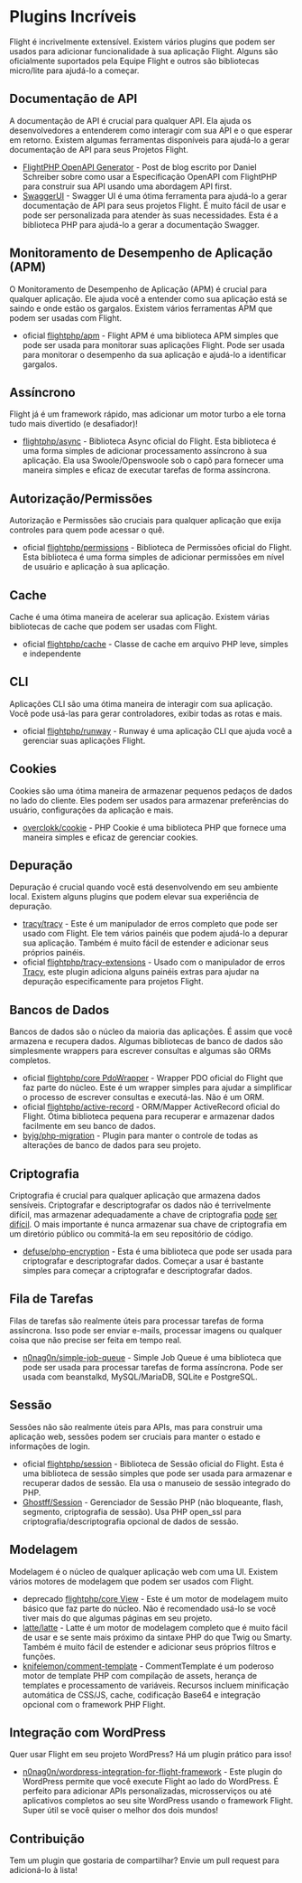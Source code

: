 # Plugins Incríveis

Flight é incrivelmente extensível. Existem vários plugins que podem ser usados para adicionar funcionalidade à sua aplicação Flight. Alguns são oficialmente suportados pela Equipe Flight e outros são bibliotecas micro/lite para ajudá-lo a começar.

## Documentação de API

A documentação de API é crucial para qualquer API. Ela ajuda os desenvolvedores a entenderem como interagir com sua API e o que esperar em retorno. Existem algumas ferramentas disponíveis para ajudá-lo a gerar documentação de API para seus Projetos Flight.

- [FlightPHP OpenAPI Generator](https://dev.to/danielsc/define-generate-and-implement-an-api-first-approach-with-openapi-generator-and-flightphp-1fb3) - Post de blog escrito por Daniel Schreiber sobre como usar a Especificação OpenAPI com FlightPHP para construir sua API usando uma abordagem API first.
- [SwaggerUI](https://github.com/zircote/swagger-php) - Swagger UI é uma ótima ferramenta para ajudá-lo a gerar documentação de API para seus projetos Flight. É muito fácil de usar e pode ser personalizada para atender às suas necessidades. Esta é a biblioteca PHP para ajudá-lo a gerar a documentação Swagger.

## Monitoramento de Desempenho de Aplicação (APM)

O Monitoramento de Desempenho de Aplicação (APM) é crucial para qualquer aplicação. Ele ajuda você a entender como sua aplicação está se saindo e onde estão os gargalos. Existem vários ferramentas APM que podem ser usadas com Flight.
- <span class="badge bg-primary">oficial</span> [flightphp/apm](/awesome-plugins/apm) - Flight APM é uma biblioteca APM simples que pode ser usada para monitorar suas aplicações Flight. Pode ser usada para monitorar o desempenho da sua aplicação e ajudá-lo a identificar gargalos.

## Assíncrono

Flight já é um framework rápido, mas adicionar um motor turbo a ele torna tudo mais divertido (e desafiador)!

- [flightphp/async](/awesome-plugins/async) - Biblioteca Async oficial do Flight. Esta biblioteca é uma forma simples de adicionar processamento assíncrono à sua aplicação. Ela usa Swoole/Openswoole sob o capô para fornecer uma maneira simples e eficaz de executar tarefas de forma assíncrona.

## Autorização/Permissões

Autorização e Permissões são cruciais para qualquer aplicação que exija controles para quem pode acessar o quê.

- <span class="badge bg-primary">oficial</span> [flightphp/permissions](/awesome-plugins/permissions) - Biblioteca de Permissões oficial do Flight. Esta biblioteca é uma forma simples de adicionar permissões em nível de usuário e aplicação à sua aplicação. 

## Cache

Cache é uma ótima maneira de acelerar sua aplicação. Existem várias bibliotecas de cache que podem ser usadas com Flight.

- <span class="badge bg-primary">oficial</span> [flightphp/cache](/awesome-plugins/php-file-cache) - Classe de cache em arquivo PHP leve, simples e independente

## CLI

Aplicações CLI são uma ótima maneira de interagir com sua aplicação. Você pode usá-las para gerar controladores, exibir todas as rotas e mais.

- <span class="badge bg-primary">oficial</span> [flightphp/runway](/awesome-plugins/runway) - Runway é uma aplicação CLI que ajuda você a gerenciar suas aplicações Flight.

## Cookies

Cookies são uma ótima maneira de armazenar pequenos pedaços de dados no lado do cliente. Eles podem ser usados para armazenar preferências do usuário, configurações da aplicação e mais.

- [overclokk/cookie](/awesome-plugins/php-cookie) - PHP Cookie é uma biblioteca PHP que fornece uma maneira simples e eficaz de gerenciar cookies.

## Depuração

Depuração é crucial quando você está desenvolvendo em seu ambiente local. Existem alguns plugins que podem elevar sua experiência de depuração.

- [tracy/tracy](/awesome-plugins/tracy) - Este é um manipulador de erros completo que pode ser usado com Flight. Ele tem vários painéis que podem ajudá-lo a depurar sua aplicação. Também é muito fácil de estender e adicionar seus próprios painéis.
- <span class="badge bg-primary">oficial</span> [flightphp/tracy-extensions](/awesome-plugins/tracy-extensions) - Usado com o manipulador de erros [Tracy](/awesome-plugins/tracy), este plugin adiciona alguns painéis extras para ajudar na depuração especificamente para projetos Flight.

## Bancos de Dados

Bancos de dados são o núcleo da maioria das aplicações. É assim que você armazena e recupera dados. Algumas bibliotecas de banco de dados são simplesmente wrappers para escrever consultas e algumas são ORMs completos.

- <span class="badge bg-primary">oficial</span> [flightphp/core PdoWrapper](/learn/pdo-wrapper) - Wrapper PDO oficial do Flight que faz parte do núcleo. Este é um wrapper simples para ajudar a simplificar o processo de escrever consultas e executá-las. Não é um ORM.
- <span class="badge bg-primary">oficial</span> [flightphp/active-record](/awesome-plugins/active-record) - ORM/Mapper ActiveRecord oficial do Flight. Ótima biblioteca pequena para recuperar e armazenar dados facilmente em seu banco de dados.
- [byjg/php-migration](/awesome-plugins/migrations) - Plugin para manter o controle de todas as alterações de banco de dados para seu projeto.

## Criptografia

Criptografia é crucial para qualquer aplicação que armazena dados sensíveis. Criptografar e descriptografar os dados não é terrivelmente difícil, mas armazenar adequadamente a chave de criptografia [pode](https://stackoverflow.com/questions/6767839/where-should-i-store-an-encryption-key-for-php#:~:text=Write%20a%20php%20config%20file%20and%20store%20it,folder%20is%20not%20accessible%20to%20the%20end%20user.) [ser](https://www.reddit.com/r/PHP/comments/luqsn/the_encryption_key_where_do_you_store_it/) [difícil](https://security.stackexchange.com/questions/48047/location-to-store-an-encryption-key). O mais importante é nunca armazenar sua chave de criptografia em um diretório público ou commitá-la em seu repositório de código.

- [defuse/php-encryption](/awesome-plugins/php-encryption) - Esta é uma biblioteca que pode ser usada para criptografar e descriptografar dados. Começar a usar é bastante simples para começar a criptografar e descriptografar dados.

## Fila de Tarefas

Filas de tarefas são realmente úteis para processar tarefas de forma assíncrona. Isso pode ser enviar e-mails, processar imagens ou qualquer coisa que não precise ser feita em tempo real.

- [n0nag0n/simple-job-queue](/awesome-plugins/simple-job-queue) - Simple Job Queue é uma biblioteca que pode ser usada para processar tarefas de forma assíncrona. Pode ser usada com beanstalkd, MySQL/MariaDB, SQLite e PostgreSQL.

## Sessão

Sessões não são realmente úteis para APIs, mas para construir uma aplicação web, sessões podem ser cruciais para manter o estado e informações de login.

- <span class="badge bg-primary">oficial</span> [flightphp/session](/awesome-plugins/session) - Biblioteca de Sessão oficial do Flight. Esta é uma biblioteca de sessão simples que pode ser usada para armazenar e recuperar dados de sessão. Ela usa o manuseio de sessão integrado do PHP.
- [Ghostff/Session](/awesome-plugins/ghost-session) - Gerenciador de Sessão PHP (não bloqueante, flash, segmento, criptografia de sessão). Usa PHP open_ssl para criptografia/descriptografia opcional de dados de sessão.

## Modelagem

Modelagem é o núcleo de qualquer aplicação web com uma UI. Existem vários motores de modelagem que podem ser usados com Flight.

- <span class="badge bg-warning">deprecado</span> [flightphp/core View](/learn#views) - Este é um motor de modelagem muito básico que faz parte do núcleo. Não é recomendado usá-lo se você tiver mais do que algumas páginas em seu projeto.
- [latte/latte](/awesome-plugins/latte) - Latte é um motor de modelagem completo que é muito fácil de usar e se sente mais próximo da sintaxe PHP do que Twig ou Smarty. Também é muito fácil de estender e adicionar seus próprios filtros e funções.
- [knifelemon/comment-template](/awesome-plugins/comment-template) - CommentTemplate é um poderoso motor de template PHP com compilação de assets, herança de templates e processamento de variáveis. Recursos incluem minificação automática de CSS/JS, cache, codificação Base64 e integração opcional com o framework PHP Flight.

## Integração com WordPress

Quer usar Flight em seu projeto WordPress? Há um plugin prático para isso!

- [n0nag0n/wordpress-integration-for-flight-framework](/awesome-plugins/n0nag0n_wordpress) - Este plugin do WordPress permite que você execute Flight ao lado do WordPress. É perfeito para adicionar APIs personalizadas, microsserviços ou até aplicativos completos ao seu site WordPress usando o framework Flight. Super útil se você quiser o melhor dos dois mundos!

## Contribuição

Tem um plugin que gostaria de compartilhar? Envie um pull request para adicioná-lo à lista!